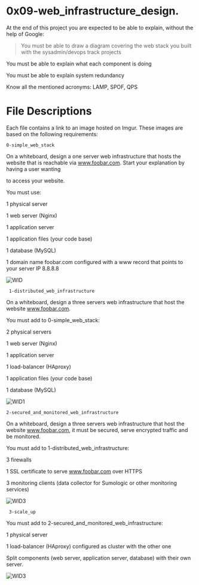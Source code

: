 #  0x09-web_infrastructure_design.

At the end of this project you are expected to be able to explain, without the help of Google:

> You must be able to draw a diagram covering the web stack you built with the sysadmin/devops track projects

You must be able to explain what each component is doing

You must be able to explain system redundancy

Know all the mentioned acronyms: LAMP, SPOF, QPS

# File Descriptions

Each file contains a link to an image hosted on Imgur. These images are based on the following requirements:

    0-simple_web_stack

On a whiteboard, design a one server web infrastructure that hosts the website that is reachable via www.foobar.com. Start your explanation by having a user wanting 

to access your website.

You must use:

1 physical server

1 web server (Nginx)

1 application server

1 application files (your code base)

1 database (MySQL)

1 domain name foobar.com configured with a www record that points to your server IP 8.8.8.8

![WID](https://user-images.githubusercontent.com/99593138/191125507-19088d04-7d94-4095-9e1f-5b9c4c769bb4.jpg)

     1-distributed_web_infrastructure

On a whiteboard, design a three servers web infrastructure that host the website www.foobar.com.

You must add to 0-simple_web_stack:

 2 physical servers

1 web server (Nginx)

1 application server

1 load-balancer (HAproxy)

1 application files (your code base)

1 database (MySQL)

![WID1](https://user-images.githubusercontent.com/99593138/191125994-6563ed42-7e8d-4e6a-9cba-799f298d3c07.jpg)


    2-secured_and_monitored_web_infrastructure

On a whiteboard, design a three servers web infrastructure that host the website www.foobar.com, it must be secured, serve encrypted traffic and be monitored.

You must add to 1-distributed_web_infrastructure:

3 firewalls

1 SSL certificate to serve www.foobar.com over HTTPS

3 monitoring clients (data collector for Sumologic or other monitoring services)

![WID3](https://user-images.githubusercontent.com/99593138/191126029-9ac4e2a8-0fa1-4080-8698-f290e197edbc.jpg)


     3-scale_up

You must add to 2-secured_and_monitored_web_infrastructure:

1 physical server

1 load-balancer (HAproxy) configured as cluster with the other one

Split components (web server, application server, database) with their own server.

![WID3](https://user-images.githubusercontent.com/99593138/191126064-579ff049-7275-4919-9a76-5e9735064c9e.jpg)



